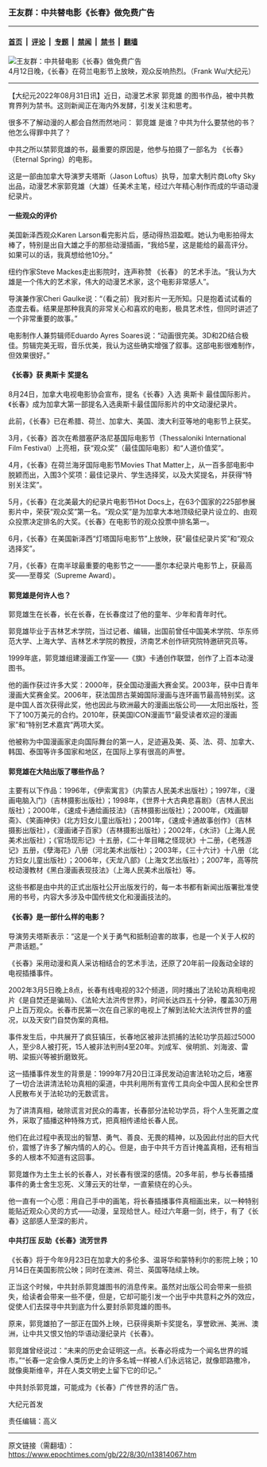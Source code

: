### 王友群：中共替电影《长春》做免费广告

---

#### [首页](../../../..?n13814067) &nbsp;|&nbsp; [评论](../../../../../epoch-comment?n13814067) &nbsp;|&nbsp; [专题](../../../../../epoch-special?n13814067) &nbsp;|&nbsp; [禁闻](../../../../../epoch-news?n13814067) &nbsp;|&nbsp; [禁书](../../../../../books?n13814067) &nbsp;|&nbsp; [翻墙](https://github.com/gfw-breaker/nogfw/blob/master/README.md?n13814067)


<div><img alt="王友群：中共替电影《长春》做免费广告" class="attachment-djy_600_400 size-djy_600_400 wp-post-image" src="https://i.epochtimes.com/assets/uploads/2022/08/id13814068-20220412_202314-600x400.jpg"/>
<div class="caption">
 4月12日晚，《长春》在荷兰电影节上放映，观众反响热烈。（Frank Wu/大纪元）
</div></div><hr/><div class="post_content" id="artbody" itemprop="articleBody">
 <!-- article content begin -->
 <p>
  【大纪元2022年08月31日讯】近日，动漫艺术家
  <ok href="https://www.epochtimes.com/gb/tag/%E9%83%AD%E7%AB%9E%E9%9B%84.html">
   郭竞雄
  </ok>
  的图书作品，被中共教育界列为禁书。这则新闻正在海内外发酵，引发关注和思考。
 </p>
 <p style="font-weight: 400;">
  很多不了解动漫的人都会自然而然地问：
  <ok href="https://www.epochtimes.com/gb/tag/%E9%83%AD%E7%AB%9E%E9%9B%84.html">
   郭竞雄
  </ok>
  是谁？中共为什么要禁他的书？他怎么得罪中共了？
 </p>
 <p style="font-weight: 400;">
  中共之所以禁郭竞雄的书，最重要的原因是，他参与拍摄了一部名为
  <ok href="https://www.epochtimes.com/gb/tag/%E3%80%8A%E9%95%BF%E6%98%A5%E3%80%8B.html">
   《长春》
  </ok>
  （Eternal Spring）的电影。
 </p>
 <p style="font-weight: 400;">
  这是一部由加拿大导演罗夫塔斯（Jason Loftus）执导，加拿大制片商Lofty Sky出品，动漫艺术家郭竞雄（大雄）任美术主笔，经过六年精心制作而成的华语动漫纪录片。
 </p>
 <h4 style="font-weight: 400;">
  <strong>
   一些观众的评价
  </strong>
 </h4>
 <p style="font-weight: 400;">
  美国新泽西观众Karen Larson看完影片后，感动得热泪盈眶。她认为电影拍得太棒了，特别是出自大雄之手的那些动漫插画，“我给5星，这是能给的最高评分。如果可以的话，我真想给他10分。”
 </p>
 <p style="font-weight: 400;">
  纽约作家Steve Mackes走出影院时，连声称赞
  <ok href="https://www.epochtimes.com/gb/tag/%E3%80%8A%E9%95%BF%E6%98%A5%E3%80%8B.html">
   《长春》
  </ok>
  的艺术手法。“我认为大雄是一个伟大的艺术家，伟大的动漫艺术家，这个电影非常感人”。
 </p>
 <p style="font-weight: 400;">
  导演兼作家Cheri Gaulke说：“（看之前）我对影片一无所知。只是抱着试试看的态度去看。结果是那种我真的非常关心和喜欢的电影，极具艺术性，但同时讲述了一个非常重要的故事。”
 </p>
 <p style="font-weight: 400;">
  电影制作人兼剪辑师Eduardo Ayres Soares说：“动画很完美。3D和2D结合极佳。剪辑完美无瑕，音乐优美，我认为这些确实增强了叙事。这部电影很难制作，但效果很好。”
 </p>
 <h4 style="font-weight: 400;">
  <strong>
   《长春》获
   <ok href="https://www.epochtimes.com/gb/tag/%E5%A5%A5%E6%96%AF%E5%8D%A1.html">
    奥斯卡
   </ok>
   奖提名
  </strong>
 </h4>
 <p style="font-weight: 400;">
  8月24日，加拿大电视电影协会宣布，提名《长春》入选
  <ok href="https://www.epochtimes.com/gb/tag/%E5%A5%A5%E6%96%AF%E5%8D%A1.html">
   奥斯卡
  </ok>
  最佳国际影片。《长春》成为加拿大第一部提名入选奥斯卡最佳国际影片的中文动漫纪录片。
 </p>
 <p style="font-weight: 400;">
  此前，《长春》已在希腊、荷兰、加拿大、美国、澳大利亚等地的电影节上获奖。
 </p>
 <p style="font-weight: 400;">
  3月，《长春》首次在希腊塞萨洛尼基国际电影节（Thessaloniki International Film Festival）上亮相，获“观众奖”（最佳国际电影）和“人道价值奖”。
 </p>
 <p style="font-weight: 400;">
  4月，《长春》在荷兰海牙国际电影节Movies That Matter上，从一百多部电影中脱颖而出，入围3个奖项：最佳记录片、学生选择奖，以及大奖提名，并获得“特别关注奖”。
 </p>
 <p style="font-weight: 400;">
  5月，《长春》在北美最大的纪录片电影节Hot Docs上，在63个国家的225部参展影片中，荣获“观众奖”第一名。“观众奖”是为加拿大本地顶级纪录片设立的、由观众投票决定排名的大奖。《长春》在电影节的观众投票中排名第一。
 </p>
 <p style="font-weight: 400;">
  6月，《长春》在美国新泽西“灯塔国际电影节”上放映，获“最佳纪录片奖”和“观众选择奖”。
 </p>
 <p style="font-weight: 400;">
  7月，《长春》在南半球最重要的电影节之一——墨尔本纪录片电影节上，获最高奖——至尊奖（Supreme Award）。
 </p>
 <h4 style="font-weight: 400;">
  <strong>
   郭竞雄是何许人也？
  </strong>
 </h4>
 <p style="font-weight: 400;">
  郭竞雄生在长春，长在长春，在长春度过了他的童年、少年和青年时代。
 </p>
 <p style="font-weight: 400;">
  郭竞雄毕业于吉林艺术学院，当过记者、编辑，出国前曾任中国美术学院、华东师范大学、上海大学、吉林艺术学院的教授，济南艺术创作研究院特邀研究员等。
 </p>
 <p style="font-weight: 400;">
  1999年底，郭竞雄组建漫画工作室——《旗》卡通创作联盟，创作了上百本动漫图书。
 </p>
 <p style="font-weight: 400;">
  他的画作获过许多大奖：2000年，获全国动漫画大赛金奖。2003年，获中日青年漫画大奖赛金奖。2006年，获法国昂古莱姆国际漫画与连环画节最高特别奖。这是中国人首次获得此奖，他也因此与欧洲最大的漫画出版公司——太阳出版社，签下了100万美元的合约。2010年，获美国ICON漫画节“最受读者欢迎的漫画家”和“特别艺术嘉宾”两项大奖。
 </p>
 <p style="font-weight: 400;">
  他被称为中国漫画家走向国际舞台的第一人，足迹遍及美、英、法、荷、加拿大、韩国、泰国等许多国家和地区，在国际上享有很高的声誉。
 </p>
 <h4 style="font-weight: 400;">
  <strong>
   郭竞雄在大陆出版了哪些作品？
  </strong>
 </h4>
 <p style="font-weight: 400;">
  主要有以下作品：1996年，《伊索寓言》（内蒙古人民美术出版社）；1997年，《漫画电脑入门》（吉林摄影出版社）；1998年，《世界十大古典悲喜剧》（吉林人民出版社）；2000年，《速成卡通绘画技法》（吉林摄影出版社）；2000年，《戏画聊斋》、《笑画神侠》(北方妇女儿童出版社)；2001年，《速成卡通故事创作》（吉林摄影出版社），《漫画诸子百家》（吉林摄影出版社）；2002年，《水浒》（上海人民美术出版社）；《官场现形记》十五册，《二十年目睹之怪现状》十二册，《老残游记》五册，《孽海花》八册（河北美术出版社）；2003年，《三十六计》十八册（北方妇女儿童出版社）；2006年，《天龙八部》（上海文艺出版社）；2007年，高等院校动漫教材《黑白漫画表现技法》（上海人民美术出版社）等。
 </p>
 <p style="font-weight: 400;">
  这些书都是由中共的正式出版社公开出版发行的，每一本书都有新闻出版署批准使用的书号，内容大多涉及中国传统文化和漫画技法的。
 </p>
 <h4 style="font-weight: 400;">
  <strong>
   《长春》是一部什么样的电影？
  </strong>
 </h4>
 <p style="font-weight: 400;">
  导演劳夫塔斯表示：“这是一个关于勇气和抵制迫害的故事，也是一个关于人权的严肃话题。”
 </p>
 <p style="font-weight: 400;">
  《长春》采用动漫和真人采访相结合的艺术手法，还原了20年前一段轰动全球的电视插播事件。
 </p>
 <p style="font-weight: 400;">
  2002年3月5日晚上8点，长春有线电视的32个频道，同时播出了法轮功真相电视片《是自焚还是骗局》、《法轮大法洪传世界》，时间长达四五十分钟，覆盖30万用户上百万观众。长春市民第一次在自己家的电视上了解到法轮大法洪传世界的盛况，以及天安门自焚伪案的真相。
 </p>
 <p style="font-weight: 400;">
  事件发生后，中共展开了疯狂镇压，长春地区被非法抓捕的法轮功学员超过5000人，至少8人被打死，15人被非法判刑4至20年。刘成军、侯明凯、刘海波、雷明、梁振兴等被折磨致死。
 </p>
 <p style="font-weight: 400;">
  这一插播事件发生的背景是：1999年7月20日江泽民发动迫害法轮功之后，堵塞了一切合法讲清法轮功真相的渠道，中共利用所有宣传工具向全中国人民和全世界人民散布关于法轮功的无数谎言。
 </p>
 <p style="font-weight: 400;">
  为了讲清真相，破除谎言对民众的毒害，长春部分法轮功学员，将个人生死置之度外，采取了插播这种特殊方式，把真相传递给长春人民。
 </p>
 <p style="font-weight: 400;">
  他们在此过程中表现出的智慧、勇气、善良、无畏的精神，以及因此付出的巨大代价，震憾了许多了解内情的人的心。但是，由于中共千方百计掩盖真相，还有相当多的人根本不知道有这回事。
 </p>
 <p style="font-weight: 400;">
  郭竞雄作为土生土长的长春人，对长春有很深的感情。20多年前，参与长春插播事件的勇士舍生忘死、义薄云天的壮举，一直萦绕在的心头。
 </p>
 <p style="font-weight: 400;">
  他一直有一个心愿：用自己手中的画笔，将长春插播事件真相画出来，以一种特别能贴近观众心灵的方式——动漫，呈现给世人。经过六年磨一剑，终于，有了《长春》这部感人至深的影片。
 </p>
 <h4 style="font-weight: 400;">
  <strong>
   中共打压 反助《长春》流芳世界
  </strong>
 </h4>
 <p style="font-weight: 400;">
  《长春》将于今年9月23日在加拿大的多伦多、温哥华和蒙特利尔的影院上映；10月14日在美国影院公映；同时在澳洲、荷兰、英国等陆续上映。
 </p>
 <p style="font-weight: 400;">
  正当这个时候，中共封杀郭竞雄图书的消息传来。虽然对出版公司会带来一些损失，给读者会带来一些不便，但是，它却可能引发一个出乎中共意料之外的效应，促使人们去探寻中共到底为什么要封杀郭竞雄的图书。
 </p>
 <p style="font-weight: 400;">
  原来，郭竞雄拍了一部正在国外上映，已获得奥斯卡奖提名，享誉欧洲、美洲、澳洲，让中共又恨又怕的华语动漫纪录片《长春》。
 </p>
 <p style="font-weight: 400;">
  郭竞雄曾经说过：“未来的历史会证明这一点。长春必将成为一个闻名世界的城市。”“长春一定会像人类历史上的许多名城一样被人们永远铭记，就像耶路撒冷，就像奥斯维辛，并在人类文明史上留下它的印记。”
 </p>
 <p style="font-weight: 400;">
  中共封杀郭竞雄，可能成为《长春》广传世界的活广告。
 </p>
 <p style="font-weight: 400;">
  大纪元首发
 </p>
 <p style="font-weight: 400;">
  责任编辑：高义
 </p>
 <!-- article content end -->
 <div id="below_article_ad">
 </div>
</div>


---

原文链接（需翻墙）：https://www.epochtimes.com/gb/22/8/30/n13814067.htm